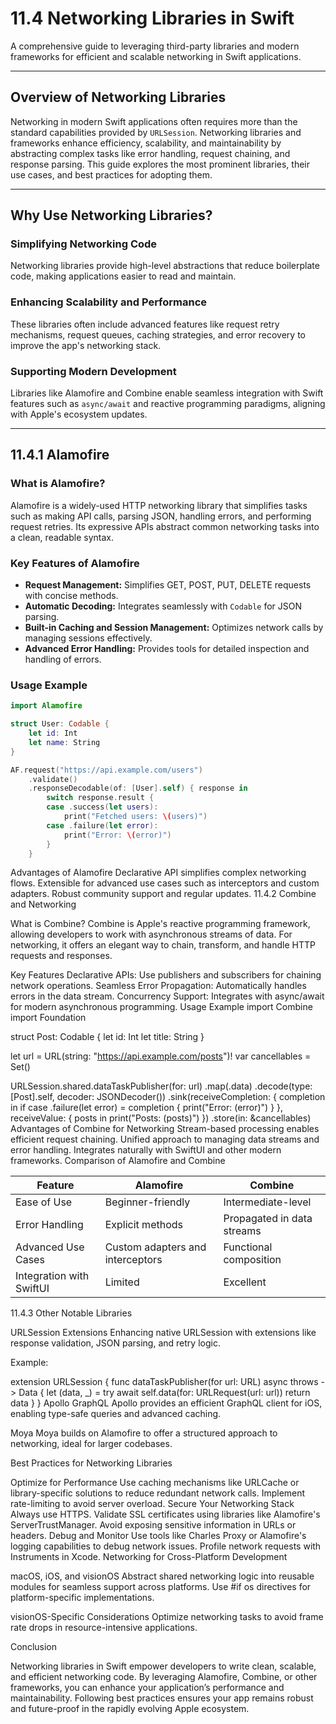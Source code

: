 # 11.4 Networking Libraries in Swift
A comprehensive guide to leveraging third-party libraries and modern frameworks for efficient and scalable networking in Swift applications.

---

## Overview of Networking Libraries
Networking in modern Swift applications often requires more than the standard capabilities provided by `URLSession`. Networking libraries and frameworks enhance efficiency, scalability, and maintainability by abstracting complex tasks like error handling, request chaining, and response parsing. This guide explores the most prominent libraries, their use cases, and best practices for adopting them.

---

## Why Use Networking Libraries?

### Simplifying Networking Code
Networking libraries provide high-level abstractions that reduce boilerplate code, making applications easier to read and maintain.

### Enhancing Scalability and Performance
These libraries often include advanced features like request retry mechanisms, request queues, caching strategies, and error recovery to improve the app's networking stack.

### Supporting Modern Development
Libraries like Alamofire and Combine enable seamless integration with Swift features such as `async/await` and reactive programming paradigms, aligning with Apple's ecosystem updates.

---

## **11.4.1 Alamofire**

### What is Alamofire?
Alamofire is a widely-used HTTP networking library that simplifies tasks such as making API calls, parsing JSON, handling errors, and performing request retries. Its expressive APIs abstract common networking tasks into a clean, readable syntax.

### Key Features of Alamofire
- **Request Management:** Simplifies GET, POST, PUT, DELETE requests with concise methods.
- **Automatic Decoding:** Integrates seamlessly with `Codable` for JSON parsing.
- **Built-in Caching and Session Management:** Optimizes network calls by managing sessions effectively.
- **Advanced Error Handling:** Provides tools for detailed inspection and handling of errors.

### Usage Example
```swift
import Alamofire

struct User: Codable {
    let id: Int
    let name: String
}

AF.request("https://api.example.com/users")
    .validate()
    .responseDecodable(of: [User].self) { response in
        switch response.result {
        case .success(let users):
            print("Fetched users: \(users)")
        case .failure(let error):
            print("Error: \(error)")
        }
    }
```

Advantages of Alamofire
Declarative API simplifies complex networking flows.
Extensible for advanced use cases such as interceptors and custom adapters.
Robust community support and regular updates.
11.4.2 Combine and Networking

What is Combine?
Combine is Apple's reactive programming framework, allowing developers to work with asynchronous streams of data. For networking, it offers an elegant way to chain, transform, and handle HTTP requests and responses.

Key Features
Declarative APIs: Use publishers and subscribers for chaining network operations.
Seamless Error Propagation: Automatically handles errors in the data stream.
Concurrency Support: Integrates with async/await for modern asynchronous programming.
Usage Example
import Combine
import Foundation

struct Post: Codable {
    let id: Int
    let title: String
}

let url = URL(string: "https://api.example.com/posts")!
var cancellables = Set<AnyCancellable>()

URLSession.shared.dataTaskPublisher(for: url)
    .map(\.data)
    .decode(type: [Post].self, decoder: JSONDecoder())
    .sink(receiveCompletion: { completion in
        if case .failure(let error) = completion {
            print("Error: \(error)")
        }
    }, receiveValue: { posts in
        print("Posts: \(posts)")
    })
    .store(in: &cancellables)
Advantages of Combine for Networking
Stream-based processing enables efficient request chaining.
Unified approach to managing data streams and error handling.
Integrates naturally with SwiftUI and other modern frameworks.
Comparison of Alamofire and Combine

| **Feature**               | **Alamofire**                     | **Combine**                  |
|---------------------------|-----------------------------------|------------------------------|
| Ease of Use               | Beginner-friendly                | Intermediate-level           |
| Error Handling            | Explicit methods                 | Propagated in data streams   |
| Advanced Use Cases        | Custom adapters and interceptors | Functional composition       |
| Integration with SwiftUI  | Limited                          | Excellent                   |

11.4.3 Other Notable Libraries

URLSession Extensions
Enhancing native URLSession with extensions like response validation, JSON parsing, and retry logic.

Example:

extension URLSession {
    func dataTaskPublisher(for url: URL) async throws -> Data {
        let (data, _) = try await self.data(for: URLRequest(url: url))
        return data
    }
}
Apollo GraphQL
Apollo provides an efficient GraphQL client for iOS, enabling type-safe queries and advanced caching.

Moya
Moya builds on Alamofire to offer a structured approach to networking, ideal for larger codebases.

Best Practices for Networking Libraries

Optimize for Performance
Use caching mechanisms like URLCache or library-specific solutions to reduce redundant network calls.
Implement rate-limiting to avoid server overload.
Secure Your Networking Stack
Always use HTTPS.
Validate SSL certificates using libraries like Alamofire's ServerTrustManager.
Avoid exposing sensitive information in URLs or headers.
Debug and Monitor
Use tools like Charles Proxy or Alamofire's logging capabilities to debug network issues.
Profile network requests with Instruments in Xcode.
Networking for Cross-Platform Development

macOS, iOS, and visionOS
Abstract shared networking logic into reusable modules for seamless support across platforms. Use #if os directives for platform-specific implementations.

visionOS-Specific Considerations
Optimize networking tasks to avoid frame rate drops in resource-intensive applications.

Conclusion

Networking libraries in Swift empower developers to write clean, scalable, and efficient networking code. By leveraging Alamofire, Combine, or other frameworks, you can enhance your application’s performance and maintainability. Following best practices ensures your app remains robust and future-proof in the rapidly evolving Apple ecosystem.
